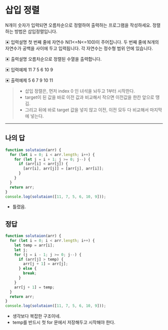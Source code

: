 # 삽입 정렬

N개이 숫자가 입력되면 오름차순으로 정렬하여 출력하는 프로그램을 작성하세요. 정렬하는 방법은 삽입정렬입니다.

▣ 입력설명
 첫 번째 줄에 자연수 N(1<=N<=100)이 주어집니다.
 두 번째 줄에 N개의 자연수가 공백을 사이에 두고 입력됩니다. 각 자연수는 정수형 범위 안에 있습니다.

▣ 출력설명
 오름차순으로 정렬된 수열을 출력합니다.

▣ 입력예제 
 11 7 5 6 10 9

▣ 출력예제 
5 6 7 9 10 11

> - 삽입 정렬은, 먼저 index 0 인 녀석을 놔두고 1부터 시작한다.
> - target이 된 값을 바로 이전 값과 비교해서 작으면 이전값을 한칸 앞으로 땡김.
> - 그리고 뒤에 바로 target 값을 넣지 않고 이전, 이전 모두 다 비교해서 마지막에 넣는다.

---

## 나의 답

```js
function solutaion(arr) {
  for (let i = 0; i < arr.length; i++) {
    for (let j = i + 1; j >= 0; j--) {
      if (arr[i] < arr[j]) {
        [arr[i], arr[j]] = [arr[j], arr[i]];
      }
    }
  }
  return arr;
}
console.log(solutaion([11, 7, 5, 6, 10, 9]));

```

- 틀렸음.


## 정답

```js
function solutaion(arr) {
  for (let i = 0; i < arr.length; i++) {
    let temp = arr[i];
    let j;
    for (j = i - 1; j >= 0; j--) {
      if (arr[j] > temp) {
        arr[j + 1] = arr[j];
      } else {
        break;
      }
    }
    arr[j + 1] = temp;
  }
  return arr;
}
console.log(solutaion([11, 7, 5, 6, 10, 9]));

```

- 생각보다 복잡한 구조이네.
- temp를 반드시 첫 for 문에서 저장해두고 시작해야 한다.

